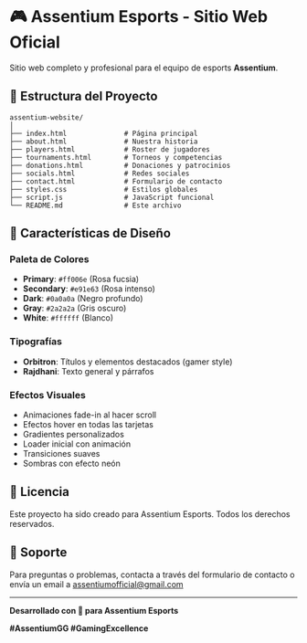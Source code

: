 # 🎮 Assentium Esports - Sitio Web Oficial

Sitio web completo y profesional para el equipo de esports **Assentium**.

## 📁 Estructura del Proyecto

```
assentium-website/
│
├── index.html              # Página principal
├── about.html              # Nuestra historia
├── players.html            # Roster de jugadores
├── tournaments.html        # Torneos y competencias
├── donations.html          # Donaciones y patrocinios
├── socials.html            # Redes sociales
├── contact.html            # Formulario de contacto
├── styles.css              # Estilos globales
├── script.js               # JavaScript funcional
└── README.md               # Este archivo
```

## 🎨 Características de Diseño

### Paleta de Colores
- **Primary**: `#ff006e` (Rosa fucsia)
- **Secondary**: `#e91e63` (Rosa intenso)
- **Dark**: `#0a0a0a` (Negro profundo)
- **Gray**: `#2a2a2a` (Gris oscuro)
- **White**: `#ffffff` (Blanco)

### Tipografías
- **Orbitron**: Títulos y elementos destacados (gamer style)
- **Rajdhani**: Texto general y párrafos

### Efectos Visuales
- Animaciones fade-in al hacer scroll
- Efectos hover en todas las tarjetas
- Gradientes personalizados
- Loader inicial con animación
- Transiciones suaves
- Sombras con efecto neón


## 📄 Licencia

Este proyecto ha sido creado para Assentium Esports. Todos los derechos reservados.

## 🤝 Soporte

Para preguntas o problemas, contacta a través del formulario de contacto o envía un email a assentiumofficial@gmail.com

---

**Desarrollado con 💜 para Assentium Esports**

**#AssentiumGG #GamingExcellence**
